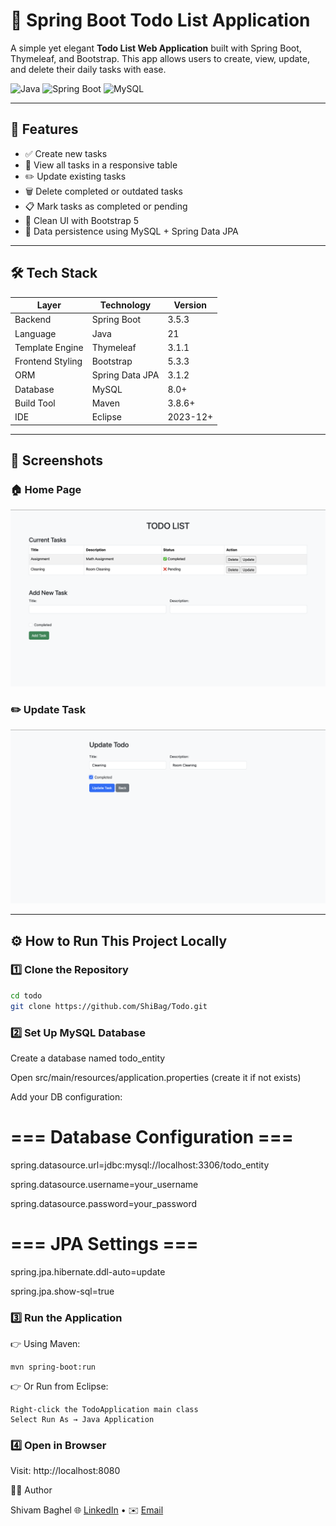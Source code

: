 # 📝 Spring Boot Todo List Application

A simple yet elegant **Todo List Web Application** built with Spring Boot, Thymeleaf, and Bootstrap. This app allows users to create, view, update, and delete their daily tasks with ease.

![Java](https://img.shields.io/badge/Java-21-green)
![Spring Boot](https://img.shields.io/badge/Spring--Boot-3.5.3-brightgreen)
![MySQL](https://img.shields.io/badge/MySQL-8.0-blue)

---

## 🚀 Features

- ✅ Create new tasks
- 📝 View all tasks in a responsive table
- ✏️ Update existing tasks
- 🗑 Delete completed or outdated tasks
- 📋 Mark tasks as completed or pending
- 🎨 Clean UI with Bootstrap 5
- 💾 Data persistence using MySQL + Spring Data JPA

---

## 🛠 Tech Stack

| Layer            | Technology      | Version  |
| ---------------- | --------------- | -------- |
| Backend          | Spring Boot     | 3.5.3    |
| Language         | Java            | 21       |
| Template Engine  | Thymeleaf       | 3.1.1    |
| Frontend Styling | Bootstrap       | 5.3.3    |
| ORM              | Spring Data JPA | 3.1.2    |
| Database         | MySQL           | 8.0+     |
| Build Tool       | Maven           | 3.8.6+   |
| IDE              | Eclipse         | 2023-12+ |

---

## 📸 Screenshots

### 🏠 Home Page

![Home Page](screenshots/homepage.png)

### ✏️ Update Task

![Update Task](screenshots/update.png)

---

## ⚙️ How to Run This Project Locally

### 1️⃣ Clone the Repository

```bash
cd todo
git clone https://github.com/ShiBag/Todo.git
```

### 2️⃣ Set Up MySQL Database

Create a database named todo_entity

Open src/main/resources/application.properties (create it if not exists)

Add your DB configuration:

# === Database Configuration ===
spring.datasource.url=jdbc:mysql://localhost:3306/todo_entity

spring.datasource.username=your_username

spring.datasource.password=your_password

# === JPA Settings ===
spring.jpa.hibernate.ddl-auto=update

spring.jpa.show-sql=true

### 3️⃣ Run the Application

👉 Using Maven:

    mvn spring-boot:run

👉 Or Run from Eclipse:

    Right-click the TodoApplication main class
    Select Run As → Java Application

### 4️⃣ Open in Browser

Visit: http://localhost:8080

🙋‍♂️ Author

Shivam Baghel
🌐 [LinkedIn](https://www.linkedin.com/in/shivam-baghel-897935220/) • ✉️ [Email](mailto:shivambaghelaug@gmail.com)

